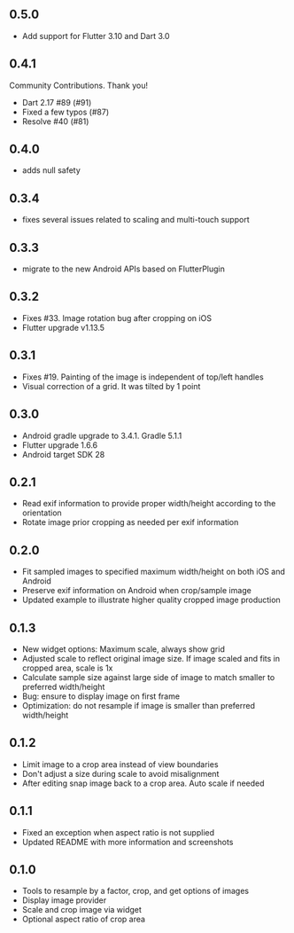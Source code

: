 ## 0.5.0

* Add support for Flutter 3.10 and Dart 3.0

## 0.4.1

Community Contributions. Thank you!

* Dart 2.17 #89 (#91)
* Fixed a few typos (#87)
* Resolve #40 (#81)

## 0.4.0

* adds null safety

## 0.3.4

* fixes several issues related to scaling and multi-touch support

## 0.3.3

* migrate to the new Android APIs based on FlutterPlugin

## 0.3.2

* Fixes #33. Image rotation bug after cropping on iOS
* Flutter upgrade v1.13.5

## 0.3.1

* Fixes #19. Painting of the image is independent of top/left handles
* Visual correction of a grid. It was tilted by 1 point

## 0.3.0

* Android gradle upgrade to 3.4.1. Gradle 5.1.1
* Flutter upgrade 1.6.6
* Android target SDK 28

## 0.2.1

* Read exif information to provide proper width/height according to the orientation
* Rotate image prior cropping as needed per exif information

## 0.2.0

* Fit sampled images to specified maximum width/height on both iOS and Android
* Preserve exif information on Android when crop/sample image
* Updated example to illustrate higher quality cropped image production

## 0.1.3

* New widget options: Maximum scale, always show grid
* Adjusted scale to reflect original image size. If image scaled and fits in cropped area, scale is 1x
* Calculate sample size against large side of image to match smaller to preferred width/height
* Bug: ensure to display image on first frame
* Optimization: do not resample if image is smaller than preferred width/height

## 0.1.2

* Limit image to a crop area instead of view boundaries
* Don't adjust a size during scale to avoid misalignment
* After editing snap image back to a crop area. Auto scale if needed

## 0.1.1

* Fixed an exception when aspect ratio is not supplied
* Updated README with more information and screenshots

## 0.1.0

* Tools to resample by a factor, crop, and get options of images
* Display image provider
* Scale and crop image via widget
* Optional aspect ratio of crop area
